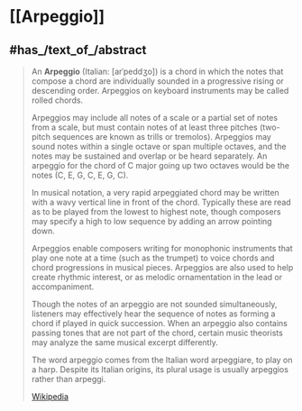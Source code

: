 
# [[Arpeggio]]


## #has_/text_of_/abstract 

> An **Arpeggio** (Italian: [arˈpeddʒo]) is a chord in which the notes that compose a chord 
> are individually sounded in a progressive rising or descending order. 
> Arpeggios on keyboard instruments may be called rolled chords. 
>
> Arpeggios may include all notes of a scale or a partial set of notes from a scale, but must contain notes of at least three pitches (two-pitch sequences are known as trills or tremolos). Arpeggios may sound notes within a single octave or span multiple octaves, and the notes may be sustained and overlap or be heard separately. An arpeggio for the chord of C major going up two octaves would be the notes (C, E, G, C, E, G, C). 
>
> In musical notation, a very rapid arpeggiated chord 
> may be written with a wavy vertical line in front of the chord. 
> Typically these are read as to be played from the lowest to highest note, 
> though composers may specify a high to low sequence by adding an arrow pointing down.
>
> Arpeggios enable composers writing for monophonic instruments that play one note at a time (such as the trumpet) to voice chords and chord progressions in musical pieces. Arpeggios are also used to help create rhythmic interest, or as melodic ornamentation in the lead or accompaniment.
>
> Though the notes of an arpeggio are not sounded simultaneously, listeners may effectively hear the sequence of notes as forming a chord if played in quick succession. When an arpeggio also contains passing tones that are not part of the chord, certain music theorists may analyze the same musical excerpt differently.
>
> The word arpeggio comes from the Italian word arpeggiare, to play on a harp. 
> Despite its Italian origins, its plural usage is usually arpeggios rather than arpeggi.
>
> [Wikipedia](https://en.wikipedia.org/wiki/Arpeggio) 



